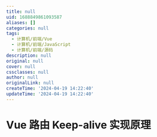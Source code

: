 ```yaml
---
title: null
uid: 1688849861093587
aliases: []
categories: null
tags:
  - 计算机/前端/Vue
  - 计算机/前端/JavaScript
  - 计算机/前端/源码
description: null
original: null
cover: null
cssclasses: null
author: null
originalLink: null
createTime: '2024-04-19 14:22:40'
updateTime: '2024-04-19 14:22:40'
---
```


# Vue 路由 Keep-alive 实现原理

